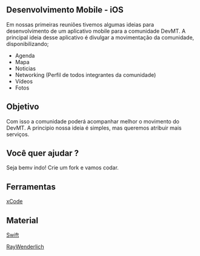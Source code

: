 ## Desenvolvimento Mobile - iOS
  
  Em nossas primeiras reuniões tivemos algumas ideias para desenvolvimento de um aplicativo mobile para a comunidade DevMT.
  A principal ideia desse aplicativo é divulgar a movimentação da comunidade, disponibilizando;
  
  * Agenda
  * Mapa
  * Noticias
  * Networking (Perfil de todos integrantes da comunidade)
  * Vídeos
  * Fotos
  
  
## Objetivo
  
  Com isso a comunidade poderá acompanhar melhor o movimento do DevMT. A principio nossa ideia é simples, mas queremos atribuir mais serviços. 
  
## Você quer ajudar ? 
  
   Seja bemv indo! Crie um fork e vamos codar.

## Ferramentas
[xCode](https://developer.apple.com/xcode/)


## Material
[Swift](https://developer.apple.com/swift/)

[RayWenderlich](http://www.raywenderlich.com/)

